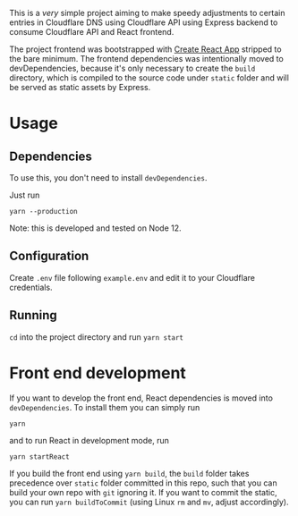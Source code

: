 This is a _very_ simple project aiming to make speedy adjustments to certain entries in Cloudflare DNS using Cloudflare API using Express backend to consume Cloudflare API and React frontend.

The project frontend was bootstrapped with [Create React App](https://github.com/facebook/create-react-app) stripped to the bare minimum. The frontend dependencies was intentionally moved to devDependencies, because it's only necessary to create the `build` directory, which is compiled to the source code under `static` folder and will be served as static assets by Express.

# Usage

## Dependencies

To use this, you don't need to install `devDependencies`.

Just run

```
yarn --production
```

Note: this is developed and tested on Node 12.

## Configuration

Create `.env` file following `example.env` and edit it to your Cloudflare credentials.

## Running

`cd` into the project directory and run `yarn start`

# Front end development

If you want to develop the front end, React dependencies is moved into `devDependencies`. To install them you can simply run

```
yarn
```

and to run React in development mode, run

```
yarn startReact
```

If you build the front end using `yarn build`, the `build` folder takes precedence over `static` folder committed in this repo, such that you can build your own repo with `git` ignoring it. If you want to commit the static, you can run `yarn buildToCommit` (using Linux `rm` and `mv`, adjust accordingly).
